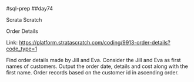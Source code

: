 #sql-prep
##day74

Scrata Scratch

Order Details

Link:
https://platform.stratascratch.com/coding/9913-order-details?code_type=1

Find order details made by Jill and Eva.
Consider the Jill and Eva as first names of customers.
Output the order date, details and cost along with the first name.
Order records based on the customer id in ascending order.